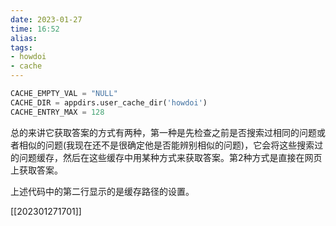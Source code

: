 ```yaml
---
date: 2023-01-27
time: 16:52
alias: 
tags: 
- howdoi
- cache
---
```


```python
CACHE_EMPTY_VAL = "NULL"  
CACHE_DIR = appdirs.user_cache_dir('howdoi')  
CACHE_ENTRY_MAX = 128
```
总的来讲它获取答案的方式有两种，第一种是先检查之前是否搜索过相同的问题或者相似的问题(我现在还不是很确定他是否能辨别相似的问题)，它会将这些搜索过的问题缓存，然后在这些缓存中用某种方式来获取答案。第2种方式是直接在网页上获取答案。

上述代码中的第二行显示的是缓存路径的设置。

[[202301271701]]